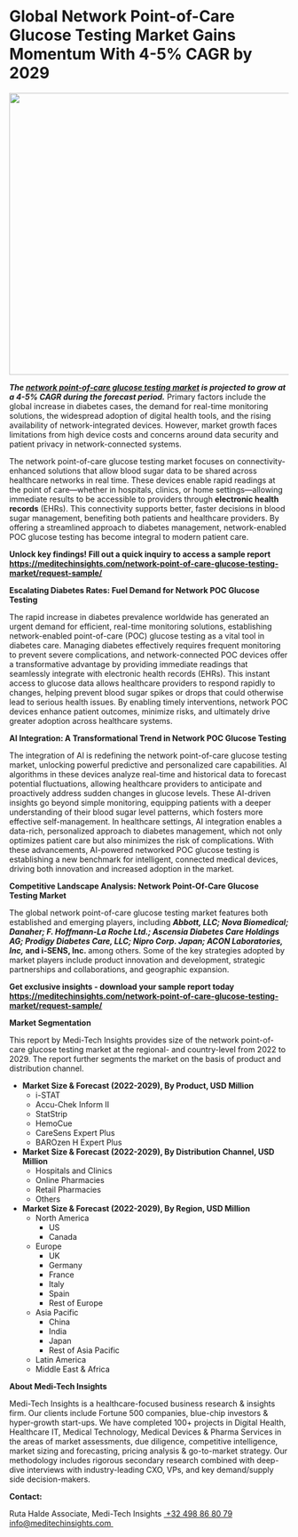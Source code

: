 <H1> Global Network Point-of-Care Glucose Testing Market Gains Momentum With 4-5% CAGR by 2029 </H1>
<img class="alignnone size-full wp-image-1749" src="http://dailyinvestorhub.com/wp-content/uploads/2025/05/Network-Point-Of-Care-Glucose-Testing-Market.png" alt="" width="912" height="507" />

<strong><em>The </em></strong><a href="https://meditechinsights.com/network-point-of-care-glucose-testing-market/"><strong><em>network point-of-care glucose testing market</em></strong></a><strong><em> is projected to grow at a 4-5% CAGR during the forecast period.</em></strong> Primary factors include the global increase in diabetes cases, the demand for real-time monitoring solutions, the widespread adoption of digital health tools, and the rising availability of network-integrated devices. However, market growth faces limitations from high device costs and concerns around data security and patient privacy in network-connected systems.

The network point-of-care glucose testing market focuses on connectivity-enhanced solutions that allow blood sugar data to be shared across healthcare networks in real time. These devices enable rapid readings at the point of care—whether in hospitals, clinics, or home settings—allowing immediate results to be accessible to providers through <strong>electronic health records</strong> (EHRs). This connectivity supports better, faster decisions in blood sugar management, benefiting both patients and healthcare providers. By offering a streamlined approach to diabetes management, network-enabled POC glucose testing has become integral to modern patient care.

<strong>Unlock key findings! Fill out a quick inquiry to access a sample report
</strong><a href="https://meditechinsights.com/network-point-of-care-glucose-testing-market/request-sample/"><strong>https://meditechinsights.com/network-point-of-care-glucose-testing-market/request-sample/</strong></a>

<strong>Escalating Diabetes Rates: Fuel Demand for Network POC Glucose Testing</strong>

The rapid increase in diabetes prevalence worldwide has generated an urgent demand for efficient, real-time monitoring solutions, establishing network-enabled point-of-care (POC) glucose testing as a vital tool in diabetes care. Managing diabetes effectively requires frequent monitoring to prevent severe complications, and network-connected POC devices offer a transformative advantage by providing immediate readings that seamlessly integrate with electronic health records (EHRs). This instant access to glucose data allows healthcare providers to respond rapidly to changes, helping prevent blood sugar spikes or drops that could otherwise lead to serious health issues. By enabling timely interventions, network POC devices enhance patient outcomes, minimize risks, and ultimately drive greater adoption across healthcare systems.

<strong>AI Integration: A Transformational Trend in Network POC Glucose Testing</strong>

The integration of AI is redefining the network point-of-care glucose testing market, unlocking powerful predictive and personalized care capabilities. AI algorithms in these devices analyze real-time and historical data to forecast potential fluctuations, allowing healthcare providers to anticipate and proactively address sudden changes in glucose levels. These AI-driven insights go beyond simple monitoring, equipping patients with a deeper understanding of their blood sugar level patterns, which fosters more effective self-management. In healthcare settings, AI integration enables a data-rich, personalized approach to diabetes management, which not only optimizes patient care but also minimizes the risk of complications. With these advancements, AI-powered networked POC glucose testing is establishing a new benchmark for intelligent, connected medical devices, driving both innovation and increased adoption in the market.

<strong>Competitive Landscape Analysis: Network Point-Of-Care Glucose Testing Market</strong>

The global network point-of-care glucose testing market features both established and emerging players, including <strong><em>Abbott, LLC; Nova Biomedical; Danaher; F. Hoffmann-La Roche Ltd.; Ascensia Diabetes Care Holdings AG; Prodigy Diabetes Care, LLC; Nipro Corp. Japan; ACON Laboratories, Inc,</em> and i-SENS, Inc. </strong>among others. Some of the key strategies adopted by market players include product innovation and development, strategic partnerships and collaborations, and geographic expansion.

<strong>Get exclusive insights - download your sample report today
</strong><a href="https://meditechinsights.com/network-point-of-care-glucose-testing-market/request-sample/"><strong>https://meditechinsights.com/network-point-of-care-glucose-testing-market/request-sample/</strong></a>

<strong>Market Segmentation</strong>

This report by Medi-Tech Insights provides size of the network point-of-care glucose testing market at the regional- and country-level from 2022 to 2029. The report further segments the market on the basis of product and distribution channel.
<ul>
 	<li><strong>Market Size &amp; Forecast (2022-2029), By Product, USD Million</strong>
<ul>
 	<li>i-STAT</li>
 	<li>Accu-Chek Inform II</li>
 	<li>StatStrip</li>
 	<li>HemoCue</li>
 	<li>CareSens Expert Plus</li>
 	<li>BAROzen H Expert Plus</li>
</ul>
</li>
 	<li><strong>Market Size &amp; Forecast (2022-2029), By Distribution Channel, USD Million</strong>
<ul>
 	<li>Hospitals and Clinics</li>
 	<li>Online Pharmacies</li>
 	<li>Retail Pharmacies</li>
 	<li>Others</li>
</ul>
</li>
 	<li><strong>Market Size &amp; Forecast (2022-2029), By Region, USD Million</strong>
<ul>
 	<li>North America
<ul>
 	<li>US</li>
 	<li>Canada</li>
</ul>
</li>
 	<li>Europe
<ul>
 	<li>UK</li>
 	<li>Germany</li>
 	<li>France</li>
 	<li>Italy</li>
 	<li>Spain</li>
 	<li>Rest of Europe</li>
</ul>
</li>
 	<li>Asia Pacific
<ul>
 	<li>China</li>
 	<li>India</li>
 	<li>Japan</li>
 	<li>Rest of Asia Pacific</li>
</ul>
</li>
 	<li>Latin America</li>
 	<li>Middle East &amp; Africa</li>
</ul>
</li>
</ul>
<strong>About Medi-Tech Insights</strong>

Medi-Tech Insights is a healthcare-focused business research &amp; insights firm. Our clients include Fortune 500 companies, blue-chip investors &amp; hyper-growth start-ups. We have completed 100+ projects in Digital Health, Healthcare IT, Medical Technology, Medical Devices &amp; Pharma Services in the areas of market assessments, due diligence, competitive intelligence, market sizing and forecasting, pricing analysis &amp; go-to-market strategy. Our methodology includes rigorous secondary research combined with deep-dive interviews with industry-leading CXO, VPs, and key demand/supply side decision-makers.

<strong>Contact:</strong>

Ruta Halde
Associate, Medi-Tech Insights
<u> +32 498 86 80 79
</u><a href="mailto:info@meditechinsights.com">info@meditechinsights.com</a><u> </u>
